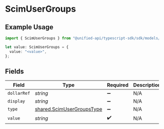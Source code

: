# ScimUserGroups

## Example Usage

```typescript
import { ScimUserGroups } from "@unified-api/typescript-sdk/sdk/models/shared";

let value: ScimUserGroups = {
  value: "<value>",
};
```

## Fields

| Field                                                                         | Type                                                                          | Required                                                                      | Description                                                                   |
| ----------------------------------------------------------------------------- | ----------------------------------------------------------------------------- | ----------------------------------------------------------------------------- | ----------------------------------------------------------------------------- |
| `dollarRef`                                                                   | *string*                                                                      | :heavy_minus_sign:                                                            | N/A                                                                           |
| `display`                                                                     | *string*                                                                      | :heavy_minus_sign:                                                            | N/A                                                                           |
| `type`                                                                        | [shared.ScimUserGroupsType](../../../sdk/models/shared/scimusergroupstype.md) | :heavy_minus_sign:                                                            | N/A                                                                           |
| `value`                                                                       | *string*                                                                      | :heavy_check_mark:                                                            | N/A                                                                           |